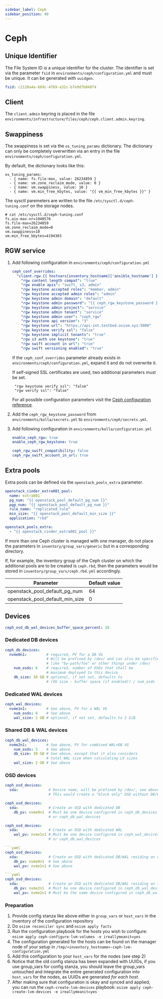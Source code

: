 ```yaml
---
sidebar_label: Ceph
sidebar_position: 40
---
```


# Ceph

## Unique Identifier

The File System ID is a unique identifier for the cluster.
The identifier is set via the parameter `fsid` in `environments/ceph/configuration.yml`
and must be unique. It can be generated with `uuidgen`.

```yaml title="environments/ceph/configuration.yml"
fsid: c2120a4a-669c-4769-a32c-b7e9d7b848f4
```

## Client

The `client.admin` keyring is placed in the file `environments/infrastructure/files/ceph/ceph.client.admin.keyring`.

## Swappiness

The swappiness is set via the `os_tuning_params` dictionary. The dictionary can
only be completely overwritten via an entry in the file `environments/ceph/configuration.yml`.

By default, the dictionary looks like this:

```
os_tuning_params:
  - { name: fs.file-max, value: 26234859 }
  - { name: vm.zone_reclaim_mode, value: 0 }
  - { name: vm.swappiness, value: 10 }
  - { name: vm.min_free_kbytes, value: "{{ vm_min_free_kbytes }}" }
```

The sysctl paremeters are written to the file `/etc/sysctl.d/ceph-tuning.conf`
on the storage nodes.

```
# cat /etc/sysctl.d/ceph-tuning.conf
fs.aio-max-nr=1048576
fs.file-max=26234859
vm.zone_reclaim_mode=0
vm.swappiness=10
vm.min_free_kbytes=4194303
```

## RGW service

1. Add following configuration in `environments/ceph/configuration.yml`

   ```yaml
   ceph_conf_overrides:
     "client.rgw.{{ hostvars[inventory_hostname]['ansible_hostname'] }}.rgw0":
       "rgw content length compat": "true"
       "rgw enable apis": "swift, s3, admin"
       "rgw keystone accepted roles": "member, admin"
       "rgw keystone accepted admin roles": "admin"
       "rgw keystone admin domain": "default"
       "rgw keystone admin password": "{{ ceph_rgw_keystone_password }}"
       "rgw keystone admin project": "service"
       "rgw keystone admin tenant": "service"
       "rgw keystone admin user": "ceph_rgw"
       "rgw keystone api version": "3"
       "rgw keystone url": "https://api-int.testbed.osism.xyz:5000"
       "rgw keystone verify ssl": "false"
       "rgw keystone implicit tenants": "true"
       "rgw s3 auth use keystone": "true"
       "rgw swift account in url": "true"
       "rgw swift versioning enabled": "true"
   ```

   If the `ceph_conf_overrides` parameter already exists in `environments/ceph/configuration.yml`,
   expand it and do not overwrite it.

   If self-signed SSL certificates are used, two additional parameters must be set.

   ```
    "rgw keystone verify ssl": "false"
    "rgw verify ssl": "false"
   ```

   For all possible configuration parameters visit the
   [Ceph configuration reference](https://docs.ceph.com/en/quincy/radosgw/config-ref/).

2. Add the `ceph_rgw_keystone_password` from `environments/kolla/secrets.yml` to
   `environments/ceph/secrets.yml`.

3. Add following configuration in `environments/kolla/configuration.yml`

   ```yaml
   enable_ceph_rgw: true
   enable_ceph_rgw_keystone: true

   ceph_rgw_swift_compatibility: false
   ceph_rgw_swift_account_in_url: true
   ```

## Extra pools

Extra pools can be defined via the `openstack_pools_extra` parameter.

```yaml title="inventory/group_vars/generic/ceph.yml"
openstack_cinder_extra001_pool:
  name: extra001
  pg_num: "{{ openstack_pool_default_pg_num }}"
  pgp_num: "{{ openstack_pool_default_pg_num }}"
  rule_name: "replicated_rule"
  min_size: "{{ openstack_pool_default_min_size }}"
  application: "rbd"

openstack_pools_extra:
  - "{{ openstack_cinder_extra001_pool }}"
```

If more than one Ceph cluster is managed with one manager, do not place the
parameters in `inventory/group_vars/generic` but in a corresponding directory.

If, for example, the inventory group of the Ceph cluster on which the additional
pools are to be created is `ceph.rbd`, then the parameters would be stored in
`inventory/group_vars/ceph.rbd.yml` accordingly.

| Parameter                       | Default value |
|---------------------------------|---------------|
| openstack_pool_default_pg_num   | 64            |
| openstack_pool_default_min_size | 0             |

## Devices

```yaml
ceph_osd_db_wal_devices_buffer_space_percent: 10
```

### Dedicated DB devices

```yaml
ceph_db_devices:
  nvme0n1:         # required, PV for a DB VG
                   # Will be prefixed by /dev/ and can also be specified
                   # like "by-path/foo" or other things under /dev/
    num_osds: 6    # required, number of OSDs that shall be
                   # maximum deployed to this device
    db_size: 30 GB # optional, if not set, defaults to
                   # (VG size - buffer space (if enabled)) / num_osds
```

### Dedicated WAL devices

```yaml
ceph_wal_devices:
  nvme1n1:         # See above, PV for a WAL VG
    num_osds: 6    # See above
    wal_size: 2 GB # optional, if not set, defaults to 2 GiB
```

### Shared DB & WAL devices

```yaml
ceph_db_wal_devices:
  nvme2n1:         # See above, PV for combined WAL+DB VG
    num_osds: 3    # See above
    db_size: 30 GB # See above, except that it also considers
                   # total WAL size when calculating LV sizes
    wal_size: 2 GB # See above
```

### OSD devices

```yaml
ceph_osd_devices:
  sda:              # Device name, will be prefixed by /dev/, see above conventions
                    # This would create a "block only" OSD without DB/WAL
```

```yaml
ceph_osd_devices:
  sda:              # Create an OSD with dedicated DB
    db_pv: nvme0n1  # Must be one device configured in ceph_db_devices
                    # or ceph_db_wal_devices
```

```yaml
ceph_osd_devices:
  sda:              # Create an OSD with dedicated WAL
    wal_pv: nvme1n1 # Must be one device configured in ceph_wal_devices
                    # or ceph_db_wal_devices

```yaml
ceph_osd_devices:
  sda:              # Create an OSD with dedicated DB/WAL residing on different devices
    db_pv: nvme0n1  # See above
    wal_pv: nvme1n1 # See above

```yaml
ceph_osd_devices:
  sda:              # Create an OSD with dedicated DB/WAL residing on the same VG/PV
    db_pv: nvme2n1  # Must be one device configured in ceph_db_wal_devices
    wal_pv: nvme2n1 # Must be the same device configured in ceph_db_wal_devices
```

### Preparation

1. Provide config stanza like above either in `group_vars` or `host_vars`
   in the inventory of the configuration repository
2. Do `osism reconciler sync` and `osism apply facts`
3. Run the configuration playbook for the hosts you wish to configure:
   `osism apply ceph-configure-lvm-volumes -e ireallymeanit=yes`
4. The configuration generated for the hosts can be found on the
   manager node of your setup in
   `/tmp/<inventory_hostname>-ceph-lvm-configuration.yml`
5. Add this configuration to your `host_vars` for the nodes (see step 2)
6. Notice that the old config stanza has been expanded with UUIDs,
   if you use group_vars for config stanza, you should leave the group_vars
   untouched and integrate the entire generated configuration into `host_vars`
   for the nodes, as UUIDs are generated _for each host_.
7. After making sure that configuration is okay and synced and applied,
   you can run the `ceph-create-lvm-devices` playbook:
   `osism apply ceph-create-lvm-devices -e ireallymeanit=yes`
